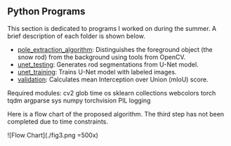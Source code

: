 ## Python Programs

This section is dedicated to programs I worked on during the summer. A brief description of each folder is shown below. 

* [pole_extraction_algorithm](./pole_extraction_algorithm): Distinguishes the foreground object (the snow rod) from the background using tools from OpenCV.
* [unet_testing](./unet_testing): Generates rod segmentations from U-Net model.
* [unet_training](./unet_training): Trains U-Net model with labeled images.
* [validation](./validation): Calculates mean Interception over Union (mIoU) score. 

Required modules:
    cv2
    glob
    time
    os
    sklearn
    collections
    webcolors
    torch
    tqdm
    argparse
    sys
    numpy
    torchvision
    PIL
    logging



Here is a flow chart of the proposed algorithm. The third step has not been completed due to time constraints.

![Flow Chart](./fig3.png =500x)


